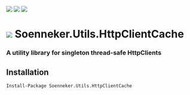 [![](https://img.shields.io/nuget/v/Soenneker.Utils.HttpClientCache.svg?style=for-the-badge)](https://www.nuget.org/packages/Soenneker.Utils.HttpClientCache/)
[![](https://img.shields.io/github/actions/workflow/status/soenneker/soenneker.utils.httpclientcache/publish.yml?style=for-the-badge)](https://github.com/soenneker/soenneker.utils.httpclientcache/actions/workflows/publish.yml)
[![](https://img.shields.io/nuget/dt/Soenneker.Utils.HttpClientCache.svg?style=for-the-badge)](https://www.nuget.org/packages/Soenneker.Utils.HttpClientCache/)

# ![](https://user-images.githubusercontent.com/4441470/224455560-91ed3ee7-f510-4041-a8d2-3fc093025112.png) Soenneker.Utils.HttpClientCache
### A utility library for singleton thread-safe HttpClients

## Installation

```
Install-Package Soenneker.Utils.HttpClientCache
```
